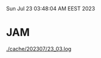 Sun Jul 23 03:48:04 AM EEST 2023
# JAM
<a href='./cache/202307/23_03.log'>./cache/202307/23_03.log</a>
